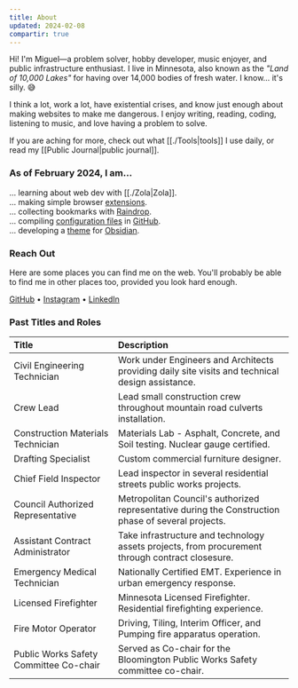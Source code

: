 ```yaml
---
title: About
updated: 2024-02-08
compartir: true
---
```


Hi! I'm Miguel—a problem solver, hobby developer, music enjoyer, and public infrastructure enthusiast. I live in Minnesota, also known as the _"Land of 10,000 Lakes"_ for having over 14,000 bodies of fresh water. I know… it's silly. 😅

I think a lot, work a lot, have existential crises, and know just enough about making websites to make me dangerous. I enjoy writing, reading, coding, listening to music, and love having a problem to solve.

If you are aching for more, check out what [[./Tools|tools]] I use daily, or read my [[Public Journal|public journal]].

### As of February 2024, I am…

… learning about web dev with [[./Zola|Zola]].  
… making simple browser [extensions](https://addons.mozilla.org/en-US/firefox/user/17772574/).  
… collecting bookmarks with [Raindrop](https://raindrop.io/SemanticData).  
… compiling [configuration files](https://github.com/semanticdata/dotfiles) in [GitHub](https://github.com/).  
… developing a [theme](https://github.com/semanticdata/obsidian-sample-theme) for [Obsidian](https://obsidian.md/).

### Reach Out

Here are some places you can find me on the web. You'll probably be able to find me in other places too, provided you look hard enough.

[GitHub](https://github.com/semanticdata/) • [Instagram](https://instagram.com/miguelapv) • [LinkedIn](https://www.linkedin.com/in/miguelpimentel29/)

### Past Titles and Roles

| Title                                  | Description                                                                                         |
| :------------------------------------- | :-------------------------------------------------------------------------------------------------- |
| Civil Engineering Technician           | Work under Engineers and Architects providing daily site visits and technical design assistance.    |
| Crew Lead                              | Lead small construction crew throughout mountain road culverts installation.                        |
| Construction Materials Technician      | Materials Lab - Asphalt, Concrete, and Soil testing. Nuclear gauge certified.                       |
| Drafting Specialist                    | Custom commercial furniture designer.                                                               |
| Chief Field Inspector                  | Lead inspector in several residential streets public works projects.                                |
| Council Authorized Representative      | Metropolitan Council's authorized representative during the Construction phase of several projects. |
| Assistant Contract Administrator       | Take infrastructure and technology assets projects, from procurement through contract closesure.    |
| Emergency Medical Technician           | Nationally Certified EMT. Experience in urban emergency response.                                   |
| Licensed Firefighter                   | Minnesota Licensed Firefighter. Residential firefighting experience.                                |
| Fire Motor Operator                    | Driving, Tiling, Interim Officer, and Pumping fire apparatus operation.                             |
| Public Works Safety Committee Co-chair | Served as Co-chair for the Bloomington Public Works Safety committee co-chair.                      |
